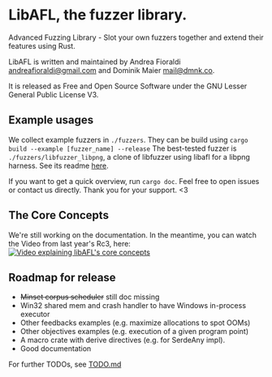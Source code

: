 # LibAFL, the fuzzer library.

Advanced Fuzzing Library - Slot your own fuzzers together and extend their features using Rust.

LibAFL is written and maintained by Andrea Fioraldi <andreafioraldi@gmail.com> and Dominik Maier <mail@dmnk.co>.

It is released as Free and Open Source Software under the GNU Lesser General Public License V3.



## Example usages

We collect example fuzzers in `./fuzzers`. They can be build using `cargo build --example [fuzzer_name] --release`
The best-tested fuzzer is `./fuzzers/libfuzzer_libpng`, a clone of libfuzzer using libafl for a libpng harness.
See its readme [here](./fuzzers/libfuzzer_libpng/README.md).

If you want to get a quick overview, run `cargo doc`.
Feel free to open issues or contact us directly. Thank you for your support. <3

## The Core Concepts

We're still working on the documentation. In the meantime, you can watch the Video from last year's Rc3, here:
[![Video explaining libAFL's core concepts](http://img.youtube.com/vi/3RWkT1Q5IV0/3.jpg)](http://www.youtube.com/watch?v=3RWkT1Q5IV0 "Fuzzers Like LEGO")
## Roadmap for release

+ ~~Minset corpus scheduler~~ still doc missing
+ Win32 shared mem and crash handler to have Windows in-process executor
+ Other feedbacks examples (e.g. maximize allocations to spot OOMs)
+ Other objectives examples (e.g. execution of a given program point)
+ A macro crate with derive directives (e.g. for SerdeAny impl).
+ Good documentation

For further TODOs, see [TODO.md](./TODO.md)
